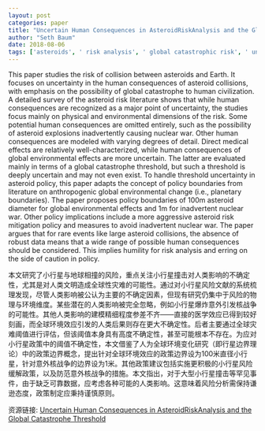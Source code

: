 ```yaml
---
layout: post
categories: paper
title: "Uncertain Human Consequences in AsteroidRiskAnalysis and the Global Catastrophe Threshold"
author: "Seth Baum"
date: 2018-08-06
tags: ['asteroids', ' risk analysis', ' global catastrophic risk', ' uncertainty']
---
```


This paper studies the risk of collision between asteroids and Earth. It focuses on uncertainty in the human consequences of asteroid collisions, with emphasis on the possibility of global catastrophe to human civilization. A detailed survey of the asteroid risk literature shows that while human consequences are recognized as a major point of uncertainty, the studies focus mainly on physical and environmental dimensions of the risk. Some potential human consequences are omitted entirely, such as the possibility of asteroid explosions inadvertently causing nuclear war. Other human consequences are modeled with varying degrees of detail. Direct medical effects are relatively well-characterized, while human consequences of global environmental effects are more uncertain. The latter are evaluated mainly in terms of a global catastrophe threshold, but such a threshold is deeply uncertain and may not even exist. To handle threshold uncertainty in asteroid policy, this paper adapts the concept of policy boundaries from literature on anthropogenic global environmental change (i.e., planetary boundaries). The paper proposes policy boundaries of 100m asteroid diameter for global environmental effects and 1m for inadvertent nuclear war. Other policy implications include a more aggressive asteroid risk mitigation policy and measures to avoid inadvertent nuclear war. The paper argues that for rare events like large asteroid collisions, the absence of robust data means that a wide range of possible human consequences should be considered. This implies humility for risk analysis and erring on the side of caution in policy.

本文研究了小行星与地球相撞的风险，重点关注小行星撞击对人类影响的不确定性，尤其是对人类文明造成全球性灾难的可能性。通过对小行星风险文献的系统梳理发现，尽管人类影响被公认为主要的不确定因素，但现有研究仍集中于风险的物理与环境维度。某些潜在的人类影响被完全忽略，例如小行星爆炸意外引发核战争的可能性。其他人类影响的建模精细程度参差不齐——直接的医学效应已得到较好刻画，而全球环境效应引发的人类后果则存在更大不确定性。后者主要通过全球灾难阈值进行评估，但该阈值本身具有高度不确定性，甚至可能根本不存在。为应对小行星政策中的阈值不确定性，本文借鉴了人为全球环境变化研究（即行星边界理论）中的政策边界概念，提出针对全球环境效应的政策边界设为100米直径小行星，针对意外核战争的边界设为1米。其他政策建议包括实施更积极的小行星风险缓解政策，以及防范意外核战争的措施。本文指出，对于大型小行星撞击等罕见事件，由于缺乏可靠数据，应考虑各种可能的人类影响。这意味着风险分析需保持谦逊态度，政策制定应秉持谨慎原则。

资源链接: [Uncertain Human Consequences in AsteroidRiskAnalysis and the Global Catastrophe Threshold](https://papers.ssrn.com/sol3/papers.cfm?abstract_id=3218342)
